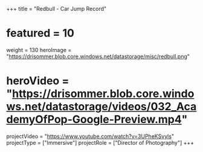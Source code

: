 +++
title = "Redbull - Car Jump Record"
# featured = 10
weight = 130
heroImage = "https://drisommer.blob.core.windows.net/datastorage/misc/redbull.png"
# heroVideo = "https://drisommer.blob.core.windows.net/datastorage/videos/032_AcademyOfPop-Google-Preview.mp4"

projectVideo = "https://www.youtube.com/watch?v=3UPheKSvyls"
projectType = ["Immersive"]
projectRole = ["Director of Photography"]
+++
